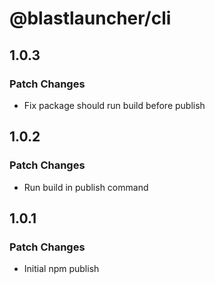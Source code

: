 # @blastlauncher/cli

## 1.0.3

### Patch Changes

- Fix package should run build before publish

## 1.0.2

### Patch Changes

- Run build in publish command

## 1.0.1

### Patch Changes

- Initial npm publish
